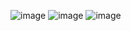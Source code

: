 ![image](https://github.com/bensubegenilmis/bayrak/assets/56439963/e4ffc0d2-c1ab-4441-a753-48fcd5283ae4)
![image](https://github.com/bensubegenilmis/bayrak/assets/56439963/e68138c0-43d8-4f37-a40e-48c644204966)
![image](https://github.com/bensubegenilmis/bayrak/assets/56439963/1be1e5da-622e-4755-98c8-ab01dc444427)




